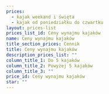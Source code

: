 ```yaml
---
prices:
  - kajak weekand i święta
  - kajak od poniedziałku do czwartku
layout: prices-list
prices_list_id: Ceny wynajmu kajaków
name: Ceny wynajmu kajaków
title_section_prices: Cennik
title: Ceny wynajmu kajaków
description_prices_list: ""
column_title_1: Do 5 kajaków
column_title_2: Powyżej 5 kajaków
column_title_3: ""
price_id: Ceny wynajmu kajaków
star: ""
---
```

